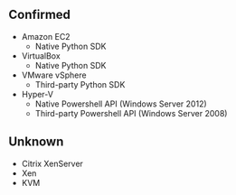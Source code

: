 ## Confirmed

* Amazon EC2
    + Native Python SDK
* VirtualBox
    + Native Python SDK
* VMware vSphere
    + Third-party Python SDK
* Hyper-V
    + Native Powershell API (Windows Server 2012)
    + Third-party Powershell API (Windows Server 2008)

## Unknown

* Citrix XenServer
* Xen
* KVM
